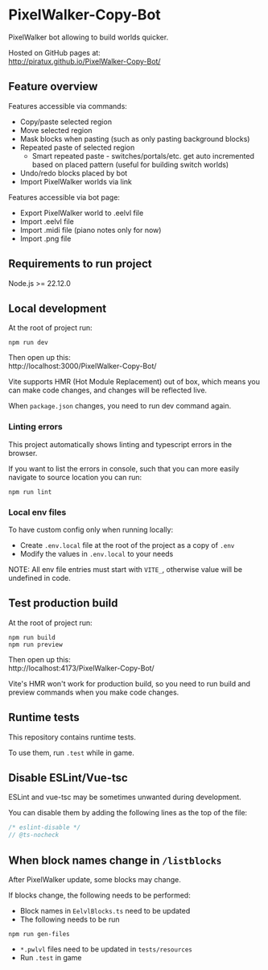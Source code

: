# PixelWalker-Copy-Bot

PixelWalker bot allowing to build worlds quicker.

Hosted on GitHub pages at:\
http://piratux.github.io/PixelWalker-Copy-Bot/

## Feature overview

Features accessible via commands:

- Copy/paste selected region
- Move selected region
- Mask blocks when pasting (such as only pasting background blocks)
- Repeated paste of selected region
    - Smart repeated paste - switches/portals/etc. get auto incremented based on placed pattern (useful for building
      switch worlds)
- Undo/redo blocks placed by bot
- Import PixelWalker worlds via link

Features accessible via bot page:

- Export PixelWalker world to .eelvl file
- Import .eelvl file
- Import .midi file (piano notes only for now)
- Import .png file

## Requirements to run project

Node.js >= 22.12.0

## Local development

At the root of project run:

```
npm run dev
```

Then open up this:\
http://localhost:3000/PixelWalker-Copy-Bot/

Vite supports HMR (Hot Module Replacement) out of box, which means you can make code changes, and changes will be
reflected live.

When `package.json` changes, you need to run dev command again.

### Linting errors

This project automatically shows linting and typescript errors in the browser.

If you want to list the errors in console, such that you can more easily navigate to source location you can run:

```
npm run lint
```

### Local env files

To have custom config only when running locally:

- Create `.env.local` file at the root of the project as a copy of `.env`
- Modify the values in `.env.local` to your needs

NOTE: All env file entries must start with `VITE_`, otherwise value will be undefined in code.

## Test production build

At the root of project run:

```
npm run build
npm run preview
```

Then open up this:\
http://localhost:4173/PixelWalker-Copy-Bot/

Vite's HMR won't work for production build, so you need to run build and preview commands when you make code changes.

## Runtime tests

This repository contains runtime tests.

To use them, run `.test` while in game.

## Disable ESLint/Vue-tsc

ESLint and vue-tsc may be sometimes unwanted during development.

You can disable them by adding the following lines as the top of the file:

```ts
/* eslint-disable */
// @ts-nocheck
```

## When block names change in `/listblocks`

After PixelWalker update, some blocks may change.

If blocks change, the following needs to be performed:

- Block names in `EelvlBlocks.ts` need to be updated
- The following needs to be run

```
npm run gen-files
```

- `*.pwlvl` files need to be updated in `tests/resources`
- Run `.test` in game